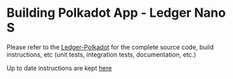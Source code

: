 # Building Polkadot App - Ledger Nano S

Please refer to the [Ledger-Polkadot](https://github.com/zondax/ledger-polkadot) for the complete source code, build instructions, etc (unit tests, integration tests, documentation, etc.)

Up to date instructions are kept [here](https://github.com/zondax/ledger-polkadot/blob/master/docs/BUILD.md)
